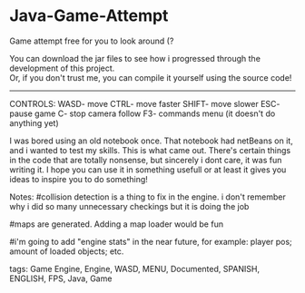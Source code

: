 # Java-Game-Attempt
Game attempt free for you to look around (?

You can download the jar files to see how i progressed through the development of this project.<br>
Or, if you don't trust me, you can compile it yourself using the source code!<br>
***
CONTROLS:
WASD- move
CTRL- move faster
SHIFT- move slower
ESC- pause game
C- stop camera follow
F3- commands menu (it doesn't do anything yet)

I was bored using an old notebook once. That notebook had netBeans on it, and i wanted to test my skills. This is what came out.
There's certain things in the code that are totally nonsense, but sincerely i dont care, it was fun writing it.
I hope you can use it in something usefull or at least it gives you ideas to inspire you to do something!

Notes: 
#collision detection is a thing to fix in the engine.
i don't remember why i did so many unnecessary checkings but it is doing the job

#maps are generated. Adding a map loader would be fun

#i'm going to add "engine stats" in the near future, for example: player pos; amount of loaded objects; etc.

tags:
Game Engine, Engine, WASD, MENU, Documented, SPANISH, ENGLISH, FPS, Java, Game
